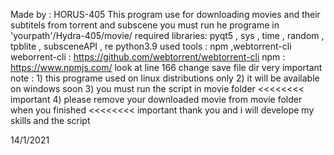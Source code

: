 Made by  : HORUS-405
This program use for downloading movies and their subtitels from torrent and subscene
you must run he programe in 'yourpath'/Hydra-405/movie/ 
required libraries: pyqt5 , sys , time , random , tpblite , subsceneAPI , re
python3.9
used tools : npm ,webtorrent-cli
weborrent-cli : https://github.com/webtorrent/webtorrent-cli
npm : https://www.npmjs.com/
look at line 166 change save file dir 
very important note :
    1) this programe used on linux distributions only 
    2) it will be available on windows soon 
    3) you must run the script in movie folder <<<<<<<< important
    4) please remove your downloaded movie from movie folder when you finished <<<<<<<< important
                            thank you and i will develope my skills and the script  

14/1/2021
